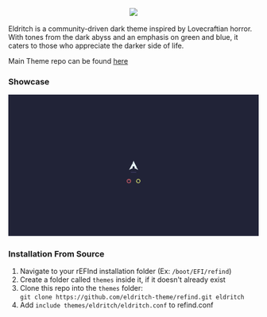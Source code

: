 <!-- DO NOT CHANGE THIS -->
<p align="center">
<img src="https://raw.github.com/eldritch-theme/eldritch/master/assets/logo/logo.png" width=150>
</p>
<p>
Eldritch is a community-driven dark theme inspired by Lovecraftian horror. With tones from the dark abyss and an emphasis on green and blue, it caters to those who appreciate the darker side of life.
</p>

Main Theme repo can be found [here](https://github.com/eldritch-theme/eldritch)

### Showcase
<img src="screenshot.png" alt="Screenshot"/><br/>

### Installation From Source
1. Navigate to your rEFInd installation folder (Ex: `/boot/EFI/refind`)
2. Create a folder called `themes` inside it, if it doesn't already exist
3. Clone this repo into the `themes` folder:  
   `git clone https://github.com/eldritch-theme/refind.git eldritch`
5. Add `include themes/eldritch/eldritch.conf` to refind.conf
